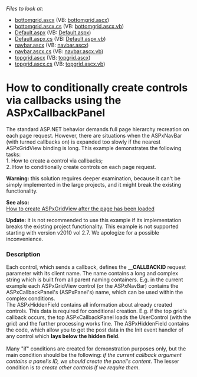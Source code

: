 <!-- default file list -->
*Files to look at*:

* [bottomgrid.ascx](./CS/WebSite/bottomgrid.ascx) (VB: [bottomgrid.ascx](./VB/WebSite/bottomgrid.ascx))
* [bottomgrid.ascx.cs](./CS/WebSite/bottomgrid.ascx.cs) (VB: [bottomgrid.ascx.vb](./VB/WebSite/bottomgrid.ascx.vb))
* [Default.aspx](./CS/WebSite/Default.aspx) (VB: [Default.aspx](./VB/WebSite/Default.aspx))
* [Default.aspx.cs](./CS/WebSite/Default.aspx.cs) (VB: [Default.aspx.vb](./VB/WebSite/Default.aspx.vb))
* [navbar.ascx](./CS/WebSite/navbar.ascx) (VB: [navbar.ascx](./VB/WebSite/navbar.ascx))
* [navbar.ascx.cs](./CS/WebSite/navbar.ascx.cs) (VB: [navbar.ascx.vb](./VB/WebSite/navbar.ascx.vb))
* [topgrid.ascx](./CS/WebSite/topgrid.ascx) (VB: [topgrid.ascx](./VB/WebSite/topgrid.ascx))
* [topgrid.ascx.cs](./CS/WebSite/topgrid.ascx.cs) (VB: [topgrid.ascx.vb](./VB/WebSite/topgrid.ascx.vb))
<!-- default file list end -->
# How to conditionally create controls via callbacks using the ASPxCallbackPanel


<p>The standard ASP.NET behavior demands full page hierarchy recreation on each page request. However, there are situations when the ASPxNavBar (with turned callbacks on) is expanded too slowly if the nearest ASPxGridView binding is long. This example demonstrates the following tasks:<br />
1. How to create a control via callbacks;<br />
2. How to conditionally create controls on each page request.</p><p><strong>Warning:</strong> this solution requires deeper examination, because it can't be simply implemented in the large projects, and it might break the existing functionality.</p><p><strong>See also:</strong><br />
<a href="https://www.devexpress.com/Support/Center/p/E2972">How to create ASPxGridView after the page has been loaded</a></p><p><strong>Update:</strong> it is not recommended to use this example if its implementation breaks the existing project functionality. This example is not supported starting with version v2010 vol 2.7. We apologize for a possible inconvenience.</p>


<h3>Description</h3>

<p>Each control, which sends a callback, defines the <strong>__CALLBACKID</strong> request parameter with its client name. The name contains a long and complex string which is built from all parent naming containers. E.g. in the current example each ASPxGridView control (or the ASPxNavBar) contains the ASPxCallbackPanel&#39;s (ASPxPanel&#39;s) name, which can be used within the complex conditions.<br />
The ASPxHiddenField contains all information about already created controls. This data is required for conditional creation. E.g. if the top grid&#39;s callback occurs, the top ASPxCallbackPanel loads the UserControl (with the grid) and the further processing works fine. The ASPxHiddenField contains the code, which allow you to get the post data in the Init event handler of any control which <strong>lays below the hidden field</strong>.<br />
&nbsp;<br />
Many &quot;if&quot; conditions are created for demonstration purposes only, but the main condition should be the following: <i>if the current callback argument contains a panel&#39;s ID, we should create the panel&#39;s content</i>. The lesser condition is <i>to create other controls if we require them</i>.</p>

<br/>


